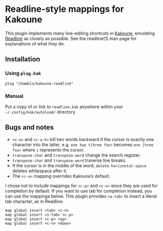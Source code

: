 # Readline-style mappings for Kakoune

This plugin implements many line-editing shortcuts in
[Kakoune](https://kakoune.org), emulating
[Readline](https://tiswww.case.edu/php/chet/readline/rltop.html) as
closely as possible. See the readline(1) man page for explanations of
what they do.

## Installation

### Using `plug.kak`

    plug "chambln/kakoune-readline"

### Manual

Put a copy of or link to `readline.kak` anywhere within your
`~/.config/kak/autoload/` directory.

## Bugs and notes

  - `<c-w>` and `<c-a-h>` kill two words backward if the cursor is
    exactly one character into the latter, e.g. `one two t|hree four`
    becomes `one |hree four` where `|` represents the cursor.
  - `transpose-char` and `transpose-word` change the search register.
  - `transpose-char` and `transpose-word` traverse line breaks.
  - If the cursor is in the middle of the word,
    `delete-horizontal-space` deletes whitespace after it.
  - The `<c-u>` mapping overrides Kakoune’s default.

I chose not to include mappings for `<c-p>` and `<c-n>` since they are
used for completion by default. If you want to use tab for completion
instead, you can use the mappings below. This plugin provides `<a-tab>`
to insert a literal tab character, as in Readline.

    map global insert <tab> <c-n>
    map global insert <s-tab> <c-p>
    map global insert <c-p> <up>
    map global insert <c-n> <down>
